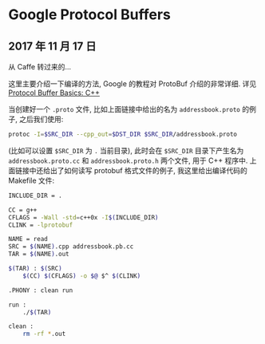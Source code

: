 # Google Protocol Buffers

## 2017 年 11 月 17 日

从 Caffe 转过来的...

这里主要介绍一下编译的方法, Google 的教程对 ProtoBuf 介绍的非常详细. 详见 [Protocol Buffer Basics: C++](https://developers.google.com/protocol-buffers/docs/cpptutorial)

当创建好一个 `.proto` 文件, 比如上面链接中给出的名为 `addressbook.proto` 的例子, 之后我们使用:

```bash
protoc -I=$SRC_DIR --cpp_out=$DST_DIR $SRC_DIR/addressbook.proto
```

(比如可以设置 `$SRC_DIR` 为 `.` 当前目录), 此时会在 `$SRC_DIR` 目录下产生名为 `addressbook.proto.cc` 和 `addressbook.proto.h` 两个文件, 用于 C++ 程序中. 上面链接中还给出了如何读写 protobuf 格式文件的例子, 我这里给出编译代码的 Makefile 文件:

```bash
INCLUDE_DIR = .

CC = g++
CFLAGS = -Wall -std=c++0x -I$(INCLUDE_DIR)
CLINK = -lprotobuf

NAME = read
SRC = $(NAME).cpp addressbook.pb.cc
TAR = $(NAME).out

$(TAR) : $(SRC)
	$(CC) $(CFLAGS) -o $@ $^ $(CLINK)

.PHONY : clean run

run :
	./$(TAR)

clean :
	rm -rf *.out
```